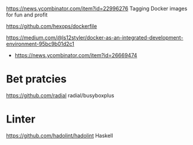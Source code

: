 https://news.ycombinator.com/item?id=22996276 Tagging Docker images for fun and profit

https://github.com/hexops/dockerfile

https://medium.com/@ls12styler/docker-as-an-integrated-development-environment-95bc9b01d2c1
* https://news.ycombinator.com/item?id=26669474

# Bet pratcies
https://github.com/radial
radial/busyboxplus

# Linter
https://github.com/hadolint/hadolint Haskell